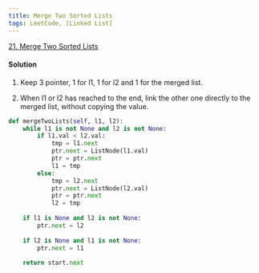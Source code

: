 ```yaml
---
title: Merge Two Sorted Lists
tags: LeetCode, [Linked List]
---
```


[21. Merge Two Sorted Lists](https://leetcode.com/problems/merge-two-sorted-lists/)
#### Solution 
1. Keep 3 pointer, 1 for l1, 1 for l2 and 1 for the merged list.

1. When l1 or l2 has reached to the end, link the other one directly to the merged list, without copying the value.
```python
def mergeTwoLists(self, l1, l2):
    while l1 is not None and l2 is not None:
        if l1.val < l2.val:
            tmp = l1.next
            ptr.next = ListNode(l1.val)
            ptr = ptr.next
            l1 = tmp
        else:
            tmp = l2.next
            ptr.next = ListNode(l2.val)
            ptr = ptr.next
            l2 = tmp
        
    if l1 is None and l2 is not None:
        ptr.next = l2
            
    if l2 is None and l1 is not None:
        ptr.next = l1
                
    return start.next
```